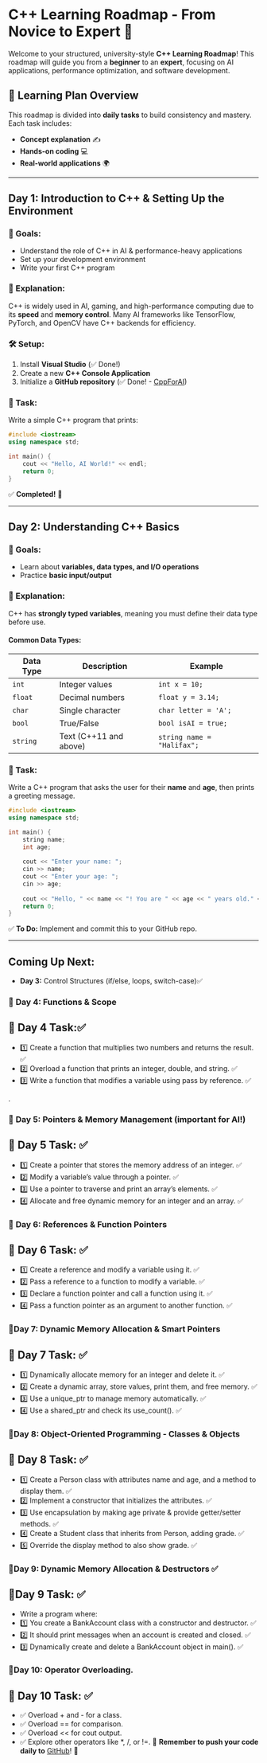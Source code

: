 # C++ Learning Roadmap - From Novice to Expert 🚀

Welcome to your structured, university-style **C++ Learning Roadmap**! This roadmap will guide you from a **beginner** to an **expert**, focusing on AI applications, performance optimization, and software development.

## **📌 Learning Plan Overview**
This roadmap is divided into **daily tasks** to build consistency and mastery. Each task includes:
- **Concept explanation** ✍️
- **Hands-on coding** 💻
- **Real-world applications** 🌍

---

## **Day 1: Introduction to C++ & Setting Up the Environment**
### **🎯 Goals:**
- Understand the role of C++ in AI & performance-heavy applications
- Set up your development environment
- Write your first C++ program

### **📖 Explanation:**
C++ is widely used in AI, gaming, and high-performance computing due to its **speed** and **memory control**. Many AI frameworks like TensorFlow, PyTorch, and OpenCV have C++ backends for efficiency.

### **🛠 Setup:**
1. Install **Visual Studio** (✅ Done!)
2. Create a new **C++ Console Application**
3. Initialize a **GitHub repository** (✅ Done! - [CppForAI](https://github.com/Hali57/CppForAI))

### **📝 Task:**
Write a simple C++ program that prints:
```cpp
#include <iostream>
using namespace std;

int main() {
    cout << "Hello, AI World!" << endl;
    return 0;
}
```
✅ **Completed!** 🎉

---

## **Day 2: Understanding C++ Basics**
### **🎯 Goals:**
- Learn about **variables, data types, and I/O operations**
- Practice **basic input/output**

### **📖 Explanation:**
C++ has **strongly typed variables**, meaning you must define their data type before use. 

#### **Common Data Types:**
| Data Type | Description | Example |
|-----------|-------------|---------|
| `int` | Integer values | `int x = 10;` |
| `float` | Decimal numbers | `float y = 3.14;` |
| `char` | Single character | `char letter = 'A';` |
| `bool` | True/False | `bool isAI = true;` |
| `string` | Text (C++11 and above) | `string name = "Halifax";` |

### **📝 Task:**
Write a C++ program that asks the user for their **name** and **age**, then prints a greeting message.
```cpp
#include <iostream>
using namespace std;

int main() {
    string name;
    int age;
    
    cout << "Enter your name: ";
    cin >> name;
    cout << "Enter your age: ";
    cin >> age;
    
    cout << "Hello, " << name << "! You are " << age << " years old." << endl;
    return 0;
}
```
✅ **To Do:** Implement and commit this to your GitHub repo.

---

## **Coming Up Next:**
- **Day 3:** Control Structures (if/else, loops, switch-case)✅

  
### 🔹 **Day 4:** Functions & Scope
## 📝 Day 4 Task:✅
- 1️⃣ Create a function that multiplies two numbers and returns the result. ✅
- 2️⃣ Overload a function that prints an integer, double, and string. ✅
- 3️⃣ Write a function that modifies a variable using pass by reference. ✅
  
.

### 🔹 **Day 5:** Pointers & Memory Management (important for AI!)

## 📝 **Day 5 Task:** ✅
- 1️⃣ Create a pointer that stores the memory address of an integer. ✅
- 2️⃣ Modify a variable’s value through a pointer. ✅
- 3️⃣ Use a pointer to traverse and print an array’s elements. ✅
- 4️⃣ Allocate and free dynamic memory for an integer and an array. ✅



### 🔹 **Day 6:** References & Function Pointers
## 📝 **Day 6 Task:** ✅
- 1️⃣ Create a reference and modify a variable using it. ✅
- 2️⃣ Pass a reference to a function to modify a variable. ✅
- 3️⃣ Declare a function pointer and call a function using it. ✅
- 4️⃣ Pass a function pointer as an argument to another function. ✅

  

### 🔹**Day 7:**  Dynamic Memory Allocation & Smart Pointers
## 📝 **Day 7 Task:** ✅
- 1️⃣ Dynamically allocate memory for an integer and delete it. ✅
- 2️⃣ Create a dynamic array, store values, print them, and free memory. ✅
- 3️⃣ Use a unique_ptr to manage memory automatically. ✅
- 4️⃣ Use a shared_ptr and check its use_count(). ✅

### 🔹**Day 8:** Object-Oriented Programming - Classes & Objects
## 📝 **Day 8 Task:** ✅
- 1️⃣ Create a Person class with attributes name and age, and a method to display them. ✅
- 2️⃣ Implement a constructor that initializes the attributes. ✅
- 3️⃣ Use encapsulation by making age private & provide getter/setter methods. ✅
- 4️⃣ Create a Student class that inherits from Person, adding grade. ✅
- 5️⃣ Override the display method to also show grade. ✅

### 🔹**Day 9:** Dynamic Memory Allocation & Destructors ✅
## 🎯**Day 9 Task:** ✅
- Write a program where:
- 1️⃣ You create a BankAccount class with a constructor and destructor. ✅
- 2️⃣ It should print messages when an account is created and closed. ✅
- 3️⃣ Dynamically create and delete a BankAccount object in main(). ✅

### 🔹**Day 10:** Operator Overloading.
## 🎯 **Day 10 Task:** ✅
- ✅ Overload + and - for a class.
- ✅ Overload == for comparison.
- ✅ Overload << for cout output.
- ✅ Explore other operators like *, /, or !=.
📌 **Remember to push your code daily to** [GitHub](https://github.com)! 🚀
